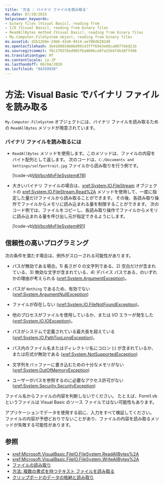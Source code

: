 ```yaml
---
title: '方法 : バイナリ ファイルを読み取る'
ms.date: 07/20/2015
helpviewer_keywords:
- binary files [Visual Basic], reading from
- I/O [Visual Basic], reading from binary files
- ReadAllBytes method [Visual Basic], reading from binary files
- My.Computer.FileSystem object, reading from binary files
ms.assetid: d2b1269e-24b6-42e0-9414-ae708db282d8
ms.openlocfilehash: 3b4108034b86d99143fff6943e68ca0077ebd21b
ms.sourcegitcommit: f8c270376ed905f6a8896ce0fe25b4f4b38ff498
ms.translationtype: HT
ms.contentlocale: ja-JP
ms.lasthandoff: 06/04/2020
ms.locfileid: "84359930"
---
```

# <a name="how-to-read-from-binary-files-in-visual-basic"></a>方法: Visual Basic でバイナリ ファイルを読み取る

`My.Computer.FileSystem` オブジェクトには、バイナリ ファイルを読み取るための `ReadAllBytes` メソッドが用意されています。  
  
### <a name="to-read-from-a-binary-file"></a>バイナリ ファイルを読み取るには  
  
- `ReadAllBytes` メソッドを使用します。このメソッドは、ファイルの内容をバイト配列として返します。 次のコードは、`C:/Documents and Settings/selfportrait.jpg` ファイルから読み取りを行う例です。  
  
     [!code-vb[VbVbcnMyFileSystem#78](~/samples/snippets/visualbasic/VS_Snippets_VBCSharp/VbVbcnMyFileSystem/VB/Class1.vb#78)]  
  
- 大きいバイナリ ファイルの場合は、<xref:System.IO.FileStream> オブジェクトの <xref:System.IO.FileStream.Read%2A> メソッドを使用して、一度に指定した量だけファイルから読み取ることができます。 その後、各読み取り操作でファイルからメモリに読み込まれる量を制限することができます。 次のコード例では、ファイルをコピーし、各読み取り操作でファイルからメモリに読み込まれる量を呼び出し元が指定できるようにします。  
  
     [!code-vb[VbVbcnMyFileSystem#91](~/samples/snippets/visualbasic/VS_Snippets_VBCSharp/VbVbcnMyFileSystem/VB/Class1.vb#91)]  
  
## <a name="robust-programming"></a>信頼性の高いプログラミング  

 次の条件を満たす場合は、例外がスローされる可能性があります。  
  
- パスが無効である場合。1) 長さが 0 の文字列である、2) 空白だけが含まれている、3) 無効な文字が含まれている、4) デバイス パスである、のいずれかの理由が考えられる (<xref:System.ArgumentException>)。  
  
- パスが `Nothing` であるため、有効でない (<xref:System.ArgumentNullException>)  
  
- ファイルが存在しない (<xref:System.IO.FileNotFoundException>)。  
  
- 他のプロセスがファイルを使用しているか、または I/O エラーが発生した (<xref:System.IO.IOException>)。  
  
- パスがシステムで定義されている最大長を超えている (<xref:System.IO.PathTooLongException>)。  
  
- パス内のファイル名またはディレクトリ名にコロン (:) が含まれているか、または形式が無効である (<xref:System.NotSupportedException>)  
  
- 文字列をバッファーに書き込むための十分なメモリがない (<xref:System.OutOfMemoryException>)  
  
- ユーザーがパスを参照するのに必要なアクセス許可がない (<xref:System.Security.SecurityException>)  
  
 ファイル名からファイルの内容を判断しないでください。 たとえば、Form1.vb というファイルは Visual Basic のソース ファイルではない可能性もあります。  
  
 アプリケーションでデータを使用する前に、入力をすべて検証してください。 ファイルの内容が予想どおりでないことがあり、ファイルの内容を読み取るメソッドが失敗する可能性があります。  
  
## <a name="see-also"></a>参照

- <xref:Microsoft.VisualBasic.FileIO.FileSystem.ReadAllBytes%2A>
- <xref:Microsoft.VisualBasic.FileIO.FileSystem.WriteAllBytes%2A>
- [ファイルの読み取り](reading-from-files.md)
- [方法: 複数の書式を持つテキスト ファイルを読み取る](how-to-read-from-text-files-with-multiple-formats.md)
- [クリップボードのデータの格納と読み取り](../computer-resources/storing-data-to-and-reading-from-the-clipboard.md)
